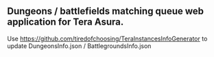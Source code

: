 ## Dungeons / battlefields matching queue web application for Tera Asura.

Use https://github.com/tiredofchoosing/TeraInstancesInfoGenerator to update DungeonsInfo.json / BattlegroundsInfo.json
